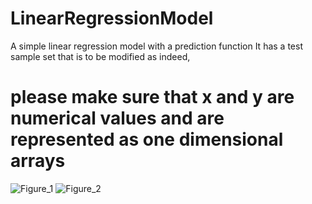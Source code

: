 # LinearRegressionModel
A simple linear regression model with a prediction function 
It has a test sample set that is to be modified as indeed, 
# please make sure that x and y are numerical values and are represented as one dimensional arrays
![Figure_1](https://github.com/user-attachments/assets/53ed3501-6e7f-4c1b-b9a4-7716490f9c9c)
![Figure_2](https://github.com/user-attachments/assets/078d8f3d-7ca2-4ec6-8f54-fc9c1834720f)
